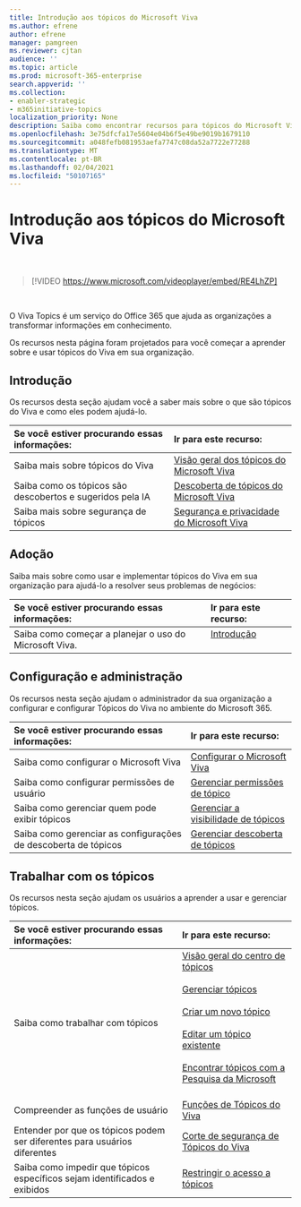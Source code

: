 ```yaml
---
title: Introdução aos tópicos do Microsoft Viva
ms.author: efrene
author: efrene
manager: pamgreen
ms.reviewer: cjtan
audience: ''
ms.topic: article
ms.prod: microsoft-365-enterprise
search.appverid: ''
ms.collection:
- enabler-strategic
- m365initiative-topics
localization_priority: None
description: Saiba como encontrar recursos para tópicos do Microsoft Viva.
ms.openlocfilehash: 3e75dfcfa17e5604e04b6f5e49be9019b1679110
ms.sourcegitcommit: a048fefb081953aefa7747c08da52a7722e77288
ms.translationtype: MT
ms.contentlocale: pt-BR
ms.lasthandoff: 02/04/2021
ms.locfileid: "50107165"
---
```

# <a name="introduction-to-microsoft-viva-topics"></a>Introdução aos tópicos do Microsoft Viva

</br>

> [!VIDEO https://www.microsoft.com/videoplayer/embed/RE4LhZP]  

</br>


O Viva Topics é um serviço do Office 365 que ajuda as organizações a transformar informações em conhecimento.

Os recursos nesta página foram projetados para você começar a aprender sobre e usar tópicos do Viva em sua organização.

## <a name="get-started"></a>Introdução

Os recursos desta seção ajudam você a saber mais sobre o que são tópicos do Viva e como eles podem ajudá-lo.

| Se você estiver procurando essas informações: | Ir para este recurso: |
|:-----|:-----|
|Saiba mais sobre tópicos do Viva|[Visão geral dos tópicos do Microsoft Viva](topic-experiences-overview.md)|
|Saiba como os tópicos são descobertos e sugeridos pela IA|[Descoberta de tópicos do Microsoft Viva](topic-experiences-discovery.md)|
|Saiba mais sobre segurança de tópicos|[Segurança e privacidade do Microsoft Viva](topic-experiences-security-privacy.md)|


## <a name="adoption"></a>Adoção

Saiba mais sobre como usar e implementar tópicos do Viva em sua organização para ajudá-lo a resolver seus problemas de negócios: 

| Se você estiver procurando essas informações: | Ir para este recurso: |
|:-----|:-----|
|Saiba como começar a planejar o uso do Microsoft Viva. |[Introdução](topics-adoption-getstarted.md)<br><br>|  

## <a name="set-up-and-administration"></a>Configuração e administração

Os recursos nesta seção ajudam o administrador da sua organização a configurar e configurar Tópicos do Viva no ambiente do Microsoft 365.

| Se você estiver procurando essas informações: | Ir para este recurso: |
|:-----|:-----|
|Saiba como configurar o Microsoft Viva|[Configurar o Microsoft Viva](set-up-topic-experiences.md)|
|Saiba como configurar permissões de usuário|[Gerenciar permissões de tópico](topic-experiences-user-permissions.md)|
|Saiba como gerenciar quem pode exibir tópicos|[Gerenciar a visibilidade de tópicos](topic-experiences-knowledge-rules.md)|
|Saiba como gerenciar as configurações de descoberta de tópicos|[Gerenciar descoberta de tópicos](topic-experiences-discovery.md)|

## <a name="work-with-topics"></a>Trabalhar com os tópicos

Os recursos nesta seção ajudam os usuários a aprender a usar e gerenciar tópicos.

| Se você estiver procurando essas informações: | Ir para este recurso: |
|:-----|:-----|
|Saiba como trabalhar com tópicos|[Visão geral do centro de tópicos](topic-center-overview.md)<br><br>[Gerenciar tópicos](manage-topics.md)<br><br>[Criar um novo tópico](create-a-topic.md)<br><br>[Editar um tópico existente](edit-a-topic.md)<br><br>[Encontrar tópicos com a Pesquisa da Microsoft](search.md)<br><br>|
|Compreender as funções de usuário|[Funções de Tópicos do Viva](topic-experiences-roles.md)|
|Entender por que os tópicos podem ser diferentes para usuários diferentes|[Corte de segurança de Tópicos do Viva](topic-experiences-security-trimming.md)|
|Saiba como impedir que tópicos específicos sejam identificados e exibidos|[Restringir o acesso a tópicos](restrict-access-to-topics.md)|




